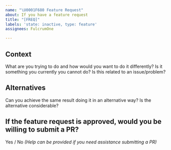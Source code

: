 ```yaml
---
name: "\U0001F680 Feature Request"
about: If you have a feature request
title: "[FREQ]"
labels: 'state: inactive, type: feature'
assignees: FulcrumOne

---
```


## Context

What are you trying to do and how would you want to do it differently? Is it something you currently you cannot do? Is this related to an issue/problem?

## Alternatives

Can you achieve the same result doing it in an alternative way? Is the alternative considerable?

## If the feature request is approved, would you be willing to submit a PR?

Yes / No _(Help can be provided if you need assistance submitting a PR)_
